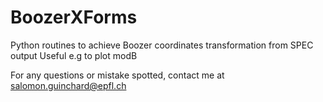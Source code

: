 # BoozerXForms 
Python routines to achieve Boozer coordinates transformation from SPEC output
Useful e.g to plot modB

For any questions or mistake spotted, contact me at 
salomon.guinchard@epfl.ch
